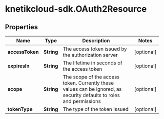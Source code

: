 # knetikcloud-sdk.OAuth2Resource

## Properties
Name | Type | Description | Notes
------------ | ------------- | ------------- | -------------
**accessToken** | **String** | The access token issued by the authorization server | [optional] 
**expiresIn** | **String** | The lifetime in seconds of the access token | [optional] 
**scope** | **String** | The scope of the access token. Currently these values can be ignored, as security defaults to roles and permissions | [optional] 
**tokenType** | **String** | The type of the token issued | [optional] 


